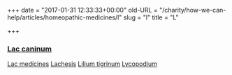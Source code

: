 +++
date = "2017-01-31 12:33:33+00:00"
old-URL = "/charity/how-we-can-help/articles/homeopathic-medicines/l"
slug = "l"
title = "L"

+++

### [Lac caninum](http://localhost/charity/how-we-can-help/articles/homeopathic-medicines/l/lac-caninum/)
[Lac medicines](http://localhost/charity/how-we-can-help/articles/homeopathic-medicines/l/mammal-medicine-in-homeopathy/)
[Lachesis](http://localhost/charity/how-we-can-help/articles/homeopathic-medicines/l/lachesis/)
[Lilium tigrinum](http://localhost/charity/how-we-can-help/articles/homeopathic-medicines/l/lilium-tigrinum/)
[Lycopodium](http://localhost/charity/how-we-can-help/articles/homeopathic-medicines/l/a-case-for-club-moss/)
